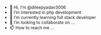 - 👋 Hi, I’m @dileepyadav3006
- 👀 I’m interested in php development
- 🌱 I’m currently learning full stack developer
- 💞️ I’m looking to collaborate on ...
- 📫 How to reach me ...

<!---
dileepyadav3006/dileepyadav3006 is a ✨ special ✨ repository because its `README.md` (this file) appears on your GitHub profile.
You can click the Preview link to take a look at your changes.
--->
